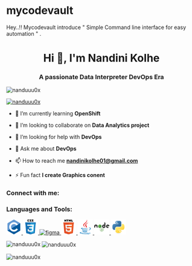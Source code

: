 # mycodevault
Hey..!! Mycodevault introduce " Simple Command line interface for easy automation " . 
<h1 align="center">Hi 👋, I'm Nandini Kolhe</h1>
<h3 align="center">A passionate Data Interpreter DevOps Era</h3>

<p align="left"> <img src="https://komarev.com/ghpvc/?username=nanduuu0x&label=Profile%20views&color=0e75b6&style=flat" alt="nanduuu0x" /> </p>

<p align="left"> <a href="https://github.com/ryo-ma/github-profile-trophy"><img src="https://github-profile-trophy.vercel.app/?username=nanduuu0x" alt="nanduuu0x" /></a> </p>

- 🌱 I’m currently learning **OpenShift**

- 👯 I’m looking to collaborate on **Data Analytics project**

- 🤝 I’m looking for help with **DevOps**

- 💬 Ask me about **DevOps**

- 📫 How to reach me **nandinikolhe01@gmail.com**

- ⚡ Fun fact **I create Graphics conent**

<h3 align="left">Connect with me:</h3>
<p align="left">
</p>

<h3 align="left">Languages and Tools:</h3>
<p align="left"> <a href="https://www.cprogramming.com/" target="_blank" rel="noreferrer"> <img src="https://raw.githubusercontent.com/devicons/devicon/master/icons/c/c-original.svg" alt="c" width="40" height="40"/> </a> <a href="https://www.w3schools.com/css/" target="_blank" rel="noreferrer"> <img src="https://raw.githubusercontent.com/devicons/devicon/master/icons/css3/css3-original-wordmark.svg" alt="css3" width="40" height="40"/> </a> <a href="https://www.figma.com/" target="_blank" rel="noreferrer"> <img src="https://www.vectorlogo.zone/logos/figma/figma-icon.svg" alt="figma" width="40" height="40"/> </a> <a href="https://www.w3.org/html/" target="_blank" rel="noreferrer"> <img src="https://raw.githubusercontent.com/devicons/devicon/master/icons/html5/html5-original-wordmark.svg" alt="html5" width="40" height="40"/> </a> <a href="https://www.java.com" target="_blank" rel="noreferrer"> <img src="https://raw.githubusercontent.com/devicons/devicon/master/icons/java/java-original.svg" alt="java" width="40" height="40"/> </a> <a href="https://nodejs.org" target="_blank" rel="noreferrer"> <img src="https://raw.githubusercontent.com/devicons/devicon/master/icons/nodejs/nodejs-original-wordmark.svg" alt="nodejs" width="40" height="40"/> </a> <a href="https://www.python.org" target="_blank" rel="noreferrer"> <img src="https://raw.githubusercontent.com/devicons/devicon/master/icons/python/python-original.svg" alt="python" width="40" height="40"/> </a> </p>

<p><img align="left" src="https://github-readme-stats.vercel.app/api/top-langs?username=nanduuu0x&show_icons=true&locale=en&layout=compact" alt="nanduuu0x" /></p>

<p>&nbsp;<img align="center" src="https://github-readme-stats.vercel.app/api?username=nanduuu0x&show_icons=true&locale=en" alt="nanduuu0x" /></p>

<p><img align="center" src="https://github-readme-streak-stats.herokuapp.com/?user=nanduuu0x&" alt="nanduuu0x" /></p>
